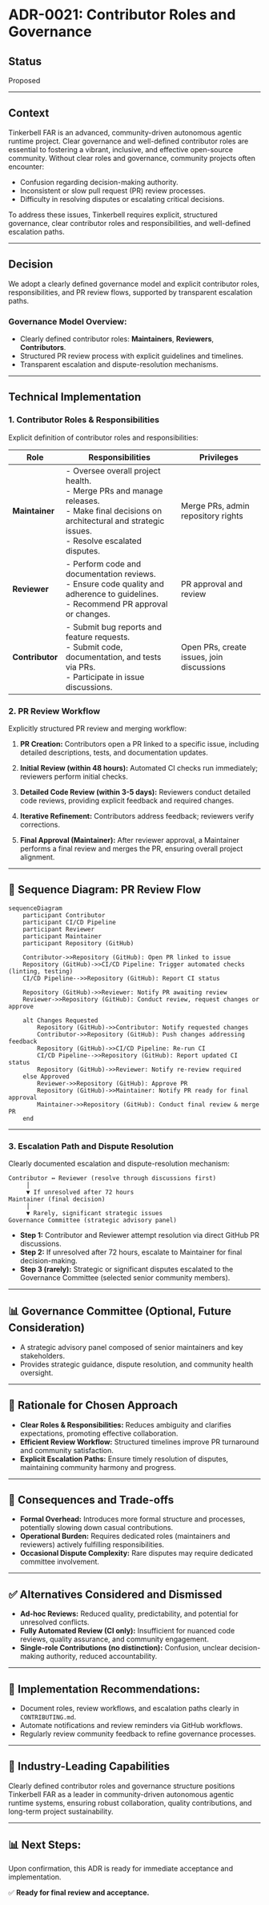 # ADR-0021: Contributor Roles and Governance

## Status

Proposed

---

## Context

Tinkerbell FAR is an advanced, community-driven autonomous agentic runtime project. Clear governance and well-defined contributor roles are essential to fostering a vibrant, inclusive, and effective open-source community. Without clear roles and governance, community projects often encounter:

* Confusion regarding decision-making authority.
* Inconsistent or slow pull request (PR) review processes.
* Difficulty in resolving disputes or escalating critical decisions.

To address these issues, Tinkerbell requires explicit, structured governance, clear contributor roles and responsibilities, and well-defined escalation paths.

---

## Decision

We adopt a clearly defined governance model and explicit contributor roles, responsibilities, and PR review flows, supported by transparent escalation paths.

### Governance Model Overview:

* Clearly defined contributor roles: **Maintainers**, **Reviewers**, **Contributors**.
* Structured PR review process with explicit guidelines and timelines.
* Transparent escalation and dispute-resolution mechanisms.

---

## Technical Implementation

### 1. Contributor Roles & Responsibilities

Explicit definition of contributor roles and responsibilities:

| Role            | Responsibilities                                                                                                                                                        | Privileges                                |
| --------------- | ----------------------------------------------------------------------------------------------------------------------------------------------------------------------- | ----------------------------------------- |
| **Maintainer**  | - Oversee overall project health.<br>- Merge PRs and manage releases.<br>- Make final decisions on architectural and strategic issues.<br>- Resolve escalated disputes. | Merge PRs, admin repository rights        |
| **Reviewer**    | - Perform code and documentation reviews.<br>- Ensure code quality and adherence to guidelines.<br>- Recommend PR approval or changes.                                  | PR approval and review                    |
| **Contributor** | - Submit bug reports and feature requests.<br>- Submit code, documentation, and tests via PRs.<br>- Participate in issue discussions.                                   | Open PRs, create issues, join discussions |

### 2. PR Review Workflow

Explicitly structured PR review and merging workflow:

1. **PR Creation:**
   Contributors open a PR linked to a specific issue, including detailed descriptions, tests, and documentation updates.

2. **Initial Review (within 48 hours):**
   Automated CI checks run immediately; reviewers perform initial checks.

3. **Detailed Code Review (within 3-5 days):**
   Reviewers conduct detailed code reviews, providing explicit feedback and required changes.

4. **Iterative Refinement:**
   Contributors address feedback; reviewers verify corrections.

5. **Final Approval (Maintainer):**
   After reviewer approval, a Maintainer performs a final review and merges the PR, ensuring overall project alignment.

---

## 🔄 Sequence Diagram: PR Review Flow

```mermaid
sequenceDiagram
    participant Contributor
    participant CI/CD Pipeline
    participant Reviewer
    participant Maintainer
    participant Repository (GitHub)

    Contributor->>Repository (GitHub): Open PR linked to issue
    Repository (GitHub)->>CI/CD Pipeline: Trigger automated checks (linting, testing)
    CI/CD Pipeline-->>Repository (GitHub): Report CI status

    Repository (GitHub)->>Reviewer: Notify PR awaiting review
    Reviewer->>Repository (GitHub): Conduct review, request changes or approve

    alt Changes Requested
        Repository (GitHub)->>Contributor: Notify requested changes
        Contributor->>Repository (GitHub): Push changes addressing feedback
        Repository (GitHub)->>CI/CD Pipeline: Re-run CI
        CI/CD Pipeline-->>Repository (GitHub): Report updated CI status
        Repository (GitHub)->>Reviewer: Notify re-review required
    else Approved
        Reviewer->>Repository (GitHub): Approve PR
        Repository (GitHub)->>Maintainer: Notify PR ready for final approval
        Maintainer->>Repository (GitHub): Conduct final review & merge PR
    end
```

---

### 3. Escalation Path and Dispute Resolution

Clearly documented escalation and dispute-resolution mechanism:

```plaintext
Contributor ↔ Reviewer (resolve through discussions first)
     │
     ▼ If unresolved after 72 hours
Maintainer (final decision)
     │
     ▼ Rarely, significant strategic issues
Governance Committee (strategic advisory panel)
```

* **Step 1:** Contributor and Reviewer attempt resolution via direct GitHub PR discussions.
* **Step 2:** If unresolved after 72 hours, escalate to Maintainer for final decision-making.
* **Step 3 (rarely):** Strategic or significant disputes escalated to the Governance Committee (selected senior community members).

---

## 📊 Governance Committee (Optional, Future Consideration)

* A strategic advisory panel composed of senior maintainers and key stakeholders.
* Provides strategic guidance, dispute resolution, and community health oversight.

---

## 🎯 Rationale for Chosen Approach

* **Clear Roles & Responsibilities:** Reduces ambiguity and clarifies expectations, promoting effective collaboration.
* **Efficient Review Workflow:** Structured timelines improve PR turnaround and community satisfaction.
* **Explicit Escalation Paths:** Ensure timely resolution of disputes, maintaining community harmony and progress.

---

## 🚨 Consequences and Trade-offs

* **Formal Overhead:** Introduces more formal structure and processes, potentially slowing down casual contributions.
* **Operational Burden:** Requires dedicated roles (maintainers and reviewers) actively fulfilling responsibilities.
* **Occasional Dispute Complexity:** Rare disputes may require dedicated committee involvement.

---

## ✅ Alternatives Considered and Dismissed

* **Ad-hoc Reviews:** Reduced quality, predictability, and potential for unresolved conflicts.
* **Fully Automated Review (CI only):** Insufficient for nuanced code reviews, quality assurance, and community engagement.
* **Single-role Contributions (no distinction):** Confusion, unclear decision-making authority, reduced accountability.

---

## 📌 Implementation Recommendations:

* Document roles, review workflows, and escalation paths clearly in `CONTRIBUTING.md`.
* Automate notifications and review reminders via GitHub workflows.
* Regularly review community feedback to refine governance processes.

---

## 🚀 Industry-Leading Capabilities

Clearly defined contributor roles and governance structure positions Tinkerbell FAR as a leader in community-driven autonomous agentic runtime systems, ensuring robust collaboration, quality contributions, and long-term project sustainability.

---

## 📊 Next Steps:

Upon confirmation, this ADR is ready for immediate acceptance and implementation.

✅ **Ready for final review and acceptance.**
